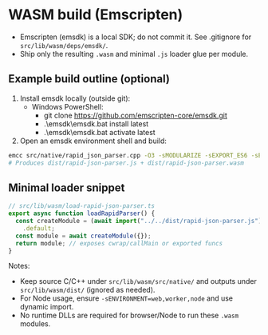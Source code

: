 # WASM build (Emscripten)

- Emscripten (emsdk) is a local SDK; do not commit it. See .gitignore for `src/lib/wasm/deps/emsdk/`.
- Ship only the resulting `.wasm` and minimal `.js` loader glue per module.

## Example build outline (optional)

1. Install emsdk locally (outside git):
   - Windows PowerShell:
     - git clone https://github.com/emscripten-core/emsdk.git
     - .\emsdk\emsdk.bat install latest
     - .\emsdk\emsdk.bat activate latest
2. Open an emsdk environment shell and build:

```sh
emcc src/native/rapid_json_parser.cpp -O3 -sMODULARIZE -sEXPORT_ES6 -sENVIRONMENT=web,worker,node -o dist/rapid-json-parser.js
# Produces dist/rapid-json-parser.js + dist/rapid-json-parser.wasm
```

## Minimal loader snippet

```js
// src/lib/wasm/load-rapid-json-parser.ts
export async function loadRapidParser() {
  const createModule = (await import("../../dist/rapid-json-parser.js"))
    .default;
  const module = await createModule({});
  return module; // exposes cwrap/callMain or exported funcs
}
```

Notes:

- Keep source C/C++ under `src/lib/wasm/src/native/` and outputs under `src/lib/wasm/dist/` (ignored as needed).
- For Node usage, ensure `-sENVIRONMENT=web,worker,node` and use dynamic import.
- No runtime DLLs are required for browser/Node to run these `.wasm` modules.
